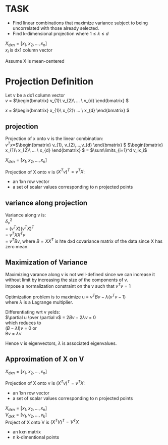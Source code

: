 
# TASK
- Find linear combinations that maximize variance subject to being uncorrelated with those already selected.    
- Find k-dimensional projection where $1\leq k \leq d$

$X_{dxn}=[x_1, x_2,...,x_n]$    
$x_i$ is dx1 column vector    

Assume X is mean-centered     

# Projection Definition

Let v be a dx1 column vector    
$v$ = $\begin{bmatrix} 
v_{1}\\
v_{2}\\
... \\
v_{d}
\end{bmatrix}
$    

$x$ = $\begin{bmatrix} 
x_{1}\\
x_{2}\\
... \\
x_{d}
\end{bmatrix}
$    

## projection
Projection of x onto v is the linear combination:    
$v^Tx$=$\begin{bmatrix} 
v_{1}, v_{2},...,v_{d}
\end{bmatrix}
$
$\begin{bmatrix} 
x_{1}\\
x_{2}\\
... \\
x_{d}
\end{bmatrix}
$ 
= $\sum\limits_{i=1}^d v_ix_i$      

$X_{dxn}=[x_1, x_2,...,x_n]$    
    
Projection of X onto v is $(X^Tv)^T = v^TX$:    
- an 1xn row vector
- a set of scalar values corresponding to n projected points  

## variance along projection
Variance along v is:    
$\delta_v^2$     
= $(v^TX)(v^TX)^T$    
= $v^TXX^Tv$    
= $v^TBv$, where $B = XX^T$ is hte dxd covariance matrix of the data since X has zero mean.

## Maximization of Variance    
Maximizing varance along v is not well-defined since we can increase it without limit by increasing the size of the components of v.    
Impose a normalization constraint on the v such that $v^Tv = 1$


Optimization problem is to maximize u = $v^TBv - \lambda(v^Tv-1)$    
where $\lambda$ is a Lagrange multiplier.   



Differentiating wrt v yelds:    
$\partial u \over \partial v$ = $2Bv - 2\lambda v$ = 0    
which reduces to     
$(B - \lambda I)v$ = 0     or     
Bv = $\lambda v$    

Hence v is eigenvectors, $\lambda$ is associated eigenvalues.    

## Approximation of X on V

$X_{dxn}=[x_1, x_2,...,x_n]$      
    
Projection of X onto v is $(X^Tv)^T = v^TX$:    
- an 1xn row vector
- a set of scalar values corresponding to n projected points 

$X_{dxn}=[x_1, x_2,...,x_n]$     
$V_{dxk}=[v_1, v_2,...,v_k]$     
Project of X onto V is $(X^TV)^T = V^TX$       
- an kxn matrix
- n k-dimentional points

